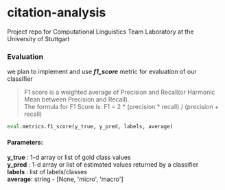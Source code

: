 # citation-analysis
Project repo for Computational Linguistics Team Laboratory at the University of Stuttgart


### Evaluation
we plan to implement and use ***f1_score*** metric for evaluation of our classifier

> F1 score is a weighted average of Precision and Recall(or Harmonic Mean between Precision and Recall).  
> The formula for F1 Score is:
> F1 = 2 * (precision * recall) / (precision + recall)

```python
eval.metrics.f1_score(y_true, y_pred, labels, average)
```
#### Parameters:
**y_true** : 1-d array or list of gold class values  
**y_pred** : 1-d array or list of estimated values returned by a classifier  
**labels** : list of labels/classes  
**average**: string - [None, 'micro', 'macro'] 
